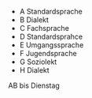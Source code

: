 - A Standardsprache
- B Dialekt
- C Fachsprache
- D Standardsprahce
- E Umgangssprache
- F Jugendsprache
- G Soziolekt
- H Dialekt

AB bis Dienstag